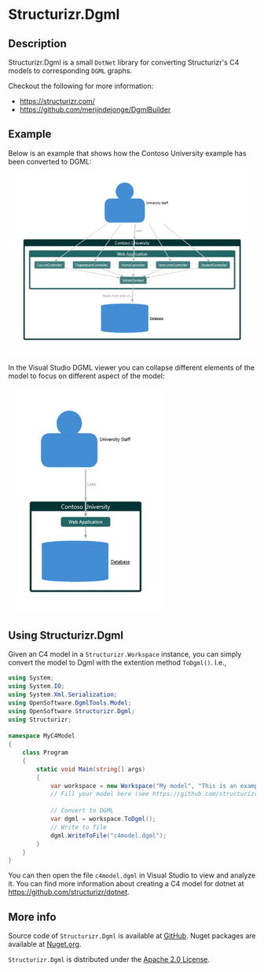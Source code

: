 # Structurizr.Dgml

## Description
Structurizr.Dgml is a small `DotNet` library for converting Structurizr's C4 models to corresponding  `DGML` graphs. 

Checkout the following for more information:
* https://structurizr.com/
* https://github.com/merijndejonge/DgmlBuilder
## Example
Below is an example that shows how the Contoso University example has been converted to DGML:
![Contoso university converted to DGML](./images/ContosoUniversity.png)

In the Visual Studio DGML viewer you can collapse different elements of the model to focus on different aspect of the model:

![Partly collapsed version of Contoso university converted to DGML](./images/ContosoUniversity-collapsed.png) 
##  Using Structurizr.Dgml
Given an C4 model in a `Structurizr.Workspace` instance, you can simply convert the model to Dgml with the extention method `ToDgml()`. I.e.,
```csharp
using System;
using System.IO;
using System.Xml.Serialization;
using OpenSoftware.DgmlTools.Model;
using OpenSoftware.Structurizr.Dgml;
using Structurizr;

namespace MyC4Model
{
    class Program
    {
        static void Main(string[] args)
        {
            var workspace = new Workspace("My model", "This is an example C4 model.");
            // Fill your model here (see https://github.com/structurizr/dotnet)

            // Convert to DGML
            var dgml = workspace.ToDgml();
            // Write to file
            dgml.WriteToFile("c4model.dgml");
        }
    }
}

```
You can then open the file `c4model.dgml` in Visual Studio to view and analyze it. You can find more information about creating a C4 model for dotnet at https://github.com/structurizr/dotnet.
## More info
Source code of `Structurizr.Dgml` is available at [GitHub](https://github.com/merijndejonge/Structurizr.Dgml). Nuget packages are available at [Nuget.org](https://www.nuget.org/packages/Structurizr.Dgml).

`Structurizr.Dgml` is distributed under the [Apache 2.0 License](https://github.com/merijndejonge/Structurizr.Dgml/blob/master/LICENSE).

